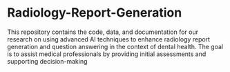 # Radiology-Report-Generation
This repository contains the code, data, and documentation for our research on using advanced AI techniques to enhance radiology report generation and question answering in the context of dental health. The goal is to assist medical professionals by providing initial assessments and supporting decision-making
